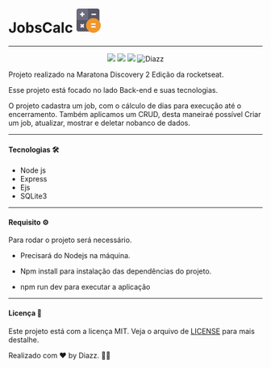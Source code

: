    
  # JobsCalc  ![icone da logo](https://raw.githubusercontent.com/wevdiaz/JobsCalc/main/public/images/favicon.png)
  ***
  
  
  <p align="center">  
      <a>
          <img src="https://img.shields.io/github/repo-size/wevdiaz/JobsCalc?color=orange">
      </a>  
      <a>
          <img src="https://img.shields.io/github/license/wevdiaz/JobsCalc?color=orange">
      </a>      
      <a>
          <img src="https://img.shields.io/github/languages/count/wevdiaz/JobsCalc?color=orange">
      </a>      
      <a>
          <img alt="Diazz" src="https://img.shields.io/badge/made%20by-Diazz-JobsCalc?color=orange">          
      </a>      
  </p> 
 
  
 Projeto realizado na Maratona Discovery 2 Edição da rocketseat.
 
 Esse projeto está focado no lado Back-end e suas tecnologias.
 
 O projeto cadastra um job, com o cálculo de dias para execução até o encerramento. Também aplicamos um CRUD, desta maneiraé possível Criar um job, atualizar, mostrar e deletar nobanco de dados.
 
 ***
 
 #### Tecnologias :hammer_and_wrench:
 
 * Node js
 * Express
 * Ejs
 * SQLite3
 
 ***
 
  #### Requisito :gear:
 
 Para rodar o projeto será necessário.
 
 * Precisará do Nodejs na máquina.
 
 * Npm install para instalação das dependências do projeto.
 
 * npm run dev para executar a aplicação 
 
 ***
 
 #### Licença :scroll:
 
 Este projeto está com a licença MIT. Veja o arquivo de [LICENSE](https://github.com/wevdiaz/JobsCalc/blob/main/LICENSE) para mais destalhe.
 
 Realizado com :heart: by Diazz. :technologist:
 
